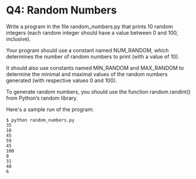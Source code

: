 # Q4: Random Numbers

Write a program in the file random_numbers.py that prints 10 random integers (each random integer should have a value between 0 and 100, inclusive).

Your program should use a constant named NUM_RANDOM, which determines the number of random numbers to print (with a value of 10).

It should also use constants named MIN_RANDOM and MAX_RANDOM to determine the minimal and maximal values of the random numbers generated (with respective values 0 and 100).

To generate random numbers, you should use the function random.randint() from Python’s random library.

Here's a sample run of the program:
```
$ python random_numbers.py
35
10
45
59
45
100
8
31
48
6
```
